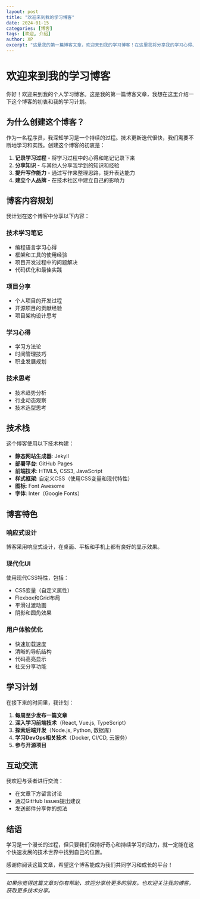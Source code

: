 ```yaml
---
layout: post
title: "欢迎来到我的学习博客"
date: 2024-01-15
categories: [博客]
tags: [欢迎, 介绍]
author: XP
excerpt: "这是我的第一篇博客文章，欢迎来到我的学习博客！在这里我将分享我的学习心得、技术笔记和个人思考。"
---
```


# 欢迎来到我的学习博客

你好！欢迎来到我的个人学习博客。这是我的第一篇博客文章，我想在这里介绍一下这个博客的初衷和我的学习计划。

## 为什么创建这个博客？

作为一名程序员，我深知学习是一个持续的过程。技术更新迭代很快，我们需要不断地学习和实践。创建这个博客的初衷是：

1. **记录学习过程** - 将学习过程中的心得和笔记记录下来
2. **分享知识** - 与其他人分享我学到的知识和经验
3. **提升写作能力** - 通过写作来整理思路，提升表达能力
4. **建立个人品牌** - 在技术社区中建立自己的影响力

## 博客内容规划

我计划在这个博客中分享以下内容：

### 技术学习笔记
- 编程语言学习心得
- 框架和工具的使用经验
- 项目开发过程中的问题解决
- 代码优化和最佳实践

### 项目分享
- 个人项目的开发过程
- 开源项目的贡献经验
- 项目架构设计思考

### 学习心得
- 学习方法论
- 时间管理技巧
- 职业发展规划

### 技术思考
- 技术趋势分析
- 行业动态观察
- 技术选型思考

## 技术栈

这个博客使用以下技术构建：

- **静态网站生成器**: Jekyll
- **部署平台**: GitHub Pages
- **前端技术**: HTML5, CSS3, JavaScript
- **样式框架**: 自定义CSS（使用CSS变量和现代特性）
- **图标**: Font Awesome
- **字体**: Inter（Google Fonts）

## 博客特色

### 响应式设计
博客采用响应式设计，在桌面、平板和手机上都有良好的显示效果。

### 现代化UI
使用现代CSS特性，包括：
- CSS变量（自定义属性）
- Flexbox和Grid布局
- 平滑过渡动画
- 阴影和圆角效果

### 用户体验优化
- 快速加载速度
- 清晰的导航结构
- 代码高亮显示
- 社交分享功能

## 学习计划

在接下来的时间里，我计划：

1. **每周至少发布一篇文章**
2. **深入学习前端技术**（React, Vue.js, TypeScript）
3. **探索后端开发**（Node.js, Python, 数据库）
4. **学习DevOps相关技术**（Docker, CI/CD, 云服务）
5. **参与开源项目**

## 互动交流

我欢迎与读者进行交流：

- 在文章下方留言讨论
- 通过GitHub Issues提出建议
- 发送邮件分享你的想法

## 结语

学习是一个漫长的过程，但只要我们保持好奇心和持续学习的动力，就一定能在这个快速发展的技术世界中找到自己的位置。

感谢你阅读这篇文章，希望这个博客能成为我们共同学习和成长的平台！

---

*如果你觉得这篇文章对你有帮助，欢迎分享给更多的朋友。也欢迎关注我的博客，获取更多技术分享。*
